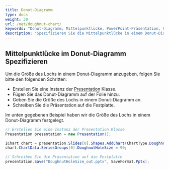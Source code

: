 ```yaml
---
title: Donut-Diagramm
type: docs
weight: 30
url: /net/doughnut-chart/
keywords: "Donut-Diagramm, Mittelpunktlücke, PowerPoint-Präsentation, C#, Csharp, Aspose.Slides für .NET"
description: "Spezifizieren Sie die Mittelpunktlücke in einem Donut-Diagramm in einer PowerPoint-Präsentation in C# oder .NET"
---
```


## **Mittelpunktlücke im Donut-Diagramm Spezifizieren**
Um die Größe des Lochs in einem Donut-Diagramm anzugeben, folgen Sie bitte den folgenden Schritten:

- Erstellen Sie eine Instanz der [Presentation](https://reference.aspose.com/slides/net/aspose.slides/presentation) Klasse.
- Fügen Sie das Donut-Diagramm auf der Folie hinzu.
- Geben Sie die Größe des Lochs in einem Donut-Diagramm an.
- Schreiben Sie die Präsentation auf die Festplatte.

Im unten gegebenen Beispiel haben wir die Größe des Lochs in einem Donut-Diagramm festgelegt.

```c#
// Erstellen Sie eine Instanz der Presentation Klasse
Presentation presentation = new Presentation();

IChart chart = presentation.Slides[0].Shapes.AddChart(ChartType.Doughnut, 50, 50, 400, 400);
chart.ChartData.SeriesGroups[0].DoughnutHoleSize = 90;

// Schreiben Sie die Präsentation auf die Festplatte
presentation.Save("DoughnutHoleSize_out.pptx", SaveFormat.Pptx);
```